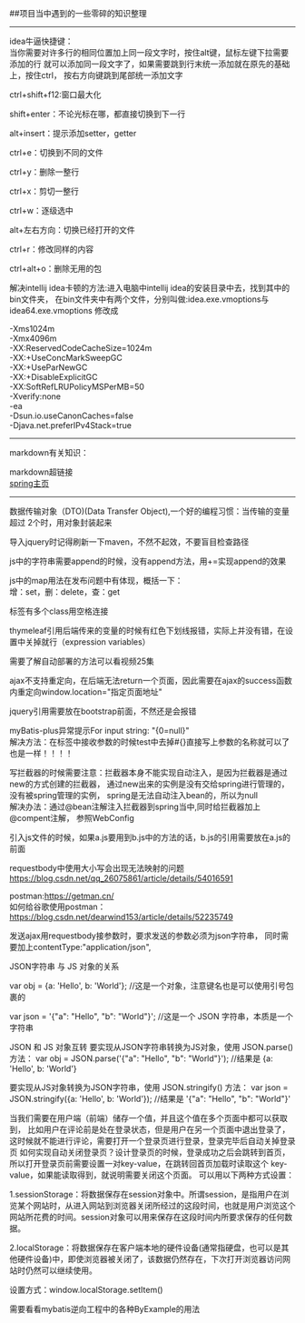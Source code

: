 ##项目当中遇到的一些零碎的知识整理 

---
idea牛逼快捷键：  
当你需要对许多行的相同位置加上同一段文字时，按住alt键，鼠标左键下拉需要添加的行
就可以添加同一段文字了，如果需要跳到行末统一添加就在原先的基础上，按住ctrl，
按右方向键跳到尾部统一添加文字

ctrl+shift+f12:窗口最大化

shift+enter：不论光标在哪，都直接切换到下一行

alt+insert：提示添加setter，getter

ctrl+e：切换到不同的文件

ctrl+y：删除一整行

ctrl+x：剪切一整行

ctrl+w：逐级选中

alt+左右方向：切换已经打开的文件

ctrl+r：修改同样的内容

ctrl+alt+o：删除无用的包

解决intellij idea卡顿的方法:进入电脑中intellij idea的安装目录中去，找到其中的bin文件夹，
在bin文件夹中有两个文件，分别叫做:idea.exe.vmoptions与idea64.exe.vmoptions
修改成

-Xms1024m  
-Xmx4096m  
-XX:ReservedCodeCacheSize=1024m  
-XX:+UseConcMarkSweepGC  
-XX:+UseParNewGC  
-XX:+DisableExplicitGC  
-XX:SoftRefLRUPolicyMSPerMB=50  
-Xverify:none  
-ea  
-Dsun.io.useCanonCaches=false  
-Djava.net.preferIPv4Stack=true

---
markdown有关知识：

markdown超链接  
[spring主页](https://spring.io)

---
数据传输对象（DTO)(Data Transfer Object),一个好的编程习惯：当传输的变量超过
2个时，用对象封装起来

导入jquery时记得刷新一下maven，不然不起效，不要盲目检查路径

js中的字符串需要append的时候，没有append方法，用+=实现append的效果

js中的map用法在发布问题中有体现，概括一下：  
增：set，删：delete，查：get

标签有多个class用空格连接

thymeleaf引用后端传来的变量的时候有红色下划线报错，实际上并没有错，在设置中关掉就行（expression variables）

需要了解自动部署的方法可以看视频25集

ajax不支持重定向，在后端无法return一个页面，因此需要在ajax的success函数内重定向window.location="指定页面地址"

jquery引用需要放在bootstrap前面，不然还是会报错

myBatis-plus异常提示For input string: "{0=null}"  
解决方法：在<when test=""></when>标签中接收参数的时候test中去掉#{}直接写上参数的名称就可以了<if test=""></if>也是一样！！！！

写拦截器的时候需要注意：拦截器本身不能实现自动注入，是因为拦截器是通过new的方式创建的拦截器，
通过new出来的实例是没有交给spring进行管理的，没有被spring管理的实例，
spring是无法自动注入bean的，所以为null  
解决办法：通过@bean注解注入拦截器到spring当中,同时给拦截器加上@compent注解，
参照WebConfig

引入js文件的时候，如果a.js要用到b.js中的方法的话，b.js的引用需要放在a.js的前面

requestbody中使用大小写会出现无法映射的问题
https://blog.csdn.net/qq_26075861/article/details/54016591

postman:https://getman.cn/  
如何给谷歌使用postman：https://blog.csdn.net/dearwind153/article/details/52235749

发送ajax用requestbody接参数时，要求发送的参数必须为json字符串，
同时需要加上contentType:"application/json",

JSON字符串 与 JS 对象的关系

var obj = {a: 'Hello', b: 'World'}; 
//这是一个对象，注意键名也是可以使用引号包裹的

var json = '{"a": "Hello", "b": "World"}'; 
//这是一个 JSON 字符串，本质是一个字符串

JSON 和 JS 对象互转
要实现从JSON字符串转换为JS对象，使用 JSON.parse() 方法：
var obj = JSON.parse('{"a": "Hello", "b": "World"}'); 
//结果是 {a: 'Hello', b: 'World'}

要实现从JS对象转换为JSON字符串，使用 JSON.stringify() 方法：
var json = JSON.stringify({a: 'Hello', b: 'World'}); 
//结果是 '{"a": "Hello", "b": "World"}'

当我们需要在用户端（前端）储存一个值，并且这个值在多个页面中都可以获取到，
比如用户在评论前是处在登录状态，但是用户在另一个页面中退出登录了，
这时候就不能进行评论，需要打开一个登录页进行登录，登录完毕后自动关掉登录页
如何实现自动关闭登录页？设计登录页的时候，登录成功之后会跳转到首页，
所以打开登录页前需要设置一对key-value，在跳转回首页加载时读取这个
key-value，如果能读取得到，就说明需要关闭这个页面。
可以用以下两种方式设置：

1.sessionStorage：将数据保存在session对象中。所谓session，是指用户在浏览某个网站时，从进入网站到浏览器关闭所经过的这段时间，也就是用户浏览这个网站所花费的时间。session对象可以用来保存在这段时间内所要求保存的任何数据。

2.localStorage：将数据保存在客户端本地的硬件设备(通常指硬盘，也可以是其他硬件设备)中，即使浏览器被关闭了，该数据仍然存在，下次打开浏览器访问网站时仍然可以继续使用。

设置方式：window.localStorage.setItem()

需要看看mybatis逆向工程中的各种ByExample的用法
